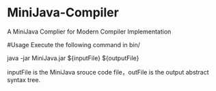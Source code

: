 # MiniJava-Compiler
A MiniJava Complier for Modern Compiler Implementation

#Usage
Execute the following command in bin/

java -jar MiniJava.jar ${inputFile} ${outputFile}

inputFile is the MiniJava srouce code file，outFile is the output abstract syntax tree.
